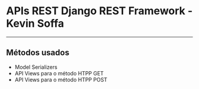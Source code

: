 
<h1> APIs REST Django REST Framework - Kevin Soffa </h1>
<hr>
<h2> Métodos usados </h2>
<ul>  
  <li> Model Serializers </li>
  <li> API Views para o método HTPP GET </li>
  <li> API Views para o método HTPP POST </li>
</ul>
